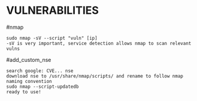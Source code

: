 # VULNERABILITIES
#nmap 
```
sudo nmap -sV --script "vuln" [ip]
-sV is very important, service detection allows nmap to scan relevant vulns
```

#add_custom_nse
```
search google: CVE... nse
download nse to /usr/share/nmap/scripts/ and rename to follow nmap naming convention
sudo nmap --script-updatedb
ready to use!
```